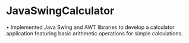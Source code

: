 # JavaSwingCalculator
• Implemented Java Swing and AWT libraries to develop a calculator application featuring basic arithmetic operations for simple calculations.
